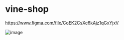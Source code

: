# vine-shop
https://www.figma.com/file/CoEK2CsXc6kAjz1qGxYjxV

![image](https://user-images.githubusercontent.com/95874838/188426354-f1fa81ba-18be-483f-9c67-15c3edaf0e17.png)

